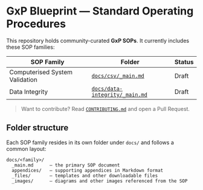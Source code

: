# GxP Blueprint — Standard Operating Procedures

This repository holds community-curated **GxP SOPs**.
It currently includes these SOP families:

| SOP Family | Folder | Status |
|------------|--------|--------|
| Computerised System Validation | [`docs/csv/_main.md`](docs/csv/_main.md) | Draft |
| Data Integrity | [`docs/data-integrity/_main.md`](docs/data-integrity/_main.md) | Draft |

> Want to contribute?  Read [`CONTRIBUTING.md`](CONTRIBUTING.md) and open a Pull Request.

## Folder structure

Each SOP family resides in its own folder under `docs/` and follows a common layout:

```
docs/<family>/
  _main.md      – the primary SOP document
  appendices/   – supporting appendices in Markdown format
  _files/       – templates and other downloadable files
  _images/      – diagrams and other images referenced from the SOP
```
